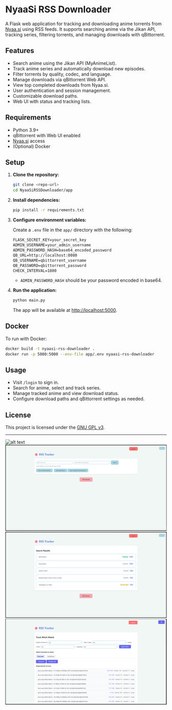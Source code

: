 # NyaaSi RSS Downloader

A Flask web application for tracking and downloading anime torrents from [Nyaa.si](https://nyaa.si) using RSS feeds. It supports searching anime via the Jikan API, tracking series, filtering torrents, and managing downloads with qBittorrent.

## Features

- Search anime using the Jikan API (MyAnimeList).
- Track anime series and automatically download new episodes.
- Filter torrents by quality, codec, and language.
- Manage downloads via qBittorrent Web API.
- View top completed downloads from Nyaa.si.
- User authentication and session management.
- Customizable download paths.
- Web UI with status and tracking lists.

## Requirements

- Python 3.9+
- qBittorrent with Web UI enabled
- [Nyaa.si](https://nyaa.si) access
- (Optional) Docker

## Setup

1. **Clone the repository:**
   ```sh
   git clone <repo-url>
   cd NyaaSiRSSDownloader/app
   ```

2. **Install dependencies:**
   ```sh
   pip install -r requirements.txt
   ```

3. **Configure environment variables:**

   Create a `.env` file in the `app/` directory with the following:
   ```
   FLASK_SECRET_KEY=your_secret_key
   ADMIN_USERNAME=your_admin_username
   ADMIN_PASSWORD_HASH=base64_encoded_password
   QB_URL=http://localhost:8080
   QB_USERNAME=qbittorrent_username
   QB_PASSWORD=qbittorrent_password
   CHECK_INTERVAL=1800
   ```

   - `ADMIN_PASSWORD_HASH` should be your password encoded in base64.

4. **Run the application:**
   ```sh
   python main.py
   ```

   The app will be available at [http://localhost:5000](http://localhost:5000).

## Docker

To run with Docker:

```sh
docker build -t nyaasi-rss-downloader .
docker run -p 5000:5000 --env-file app/.env nyaasi-rss-downloader
```

## Usage

- Visit `/login` to sign in.
- Search for anime, select and track series.
- Manage tracked anime and view download status.
- Configure download paths and qBittorrent settings as needed.

## License

This project is licensed under the [GNU GPL v3](LICENSE).

---

![alt text](app/staticimage.png)
![alt text](app/static/image-1.png)
![alt text](app/static/image-2.png)
![alt text](app/static/image-3.png)